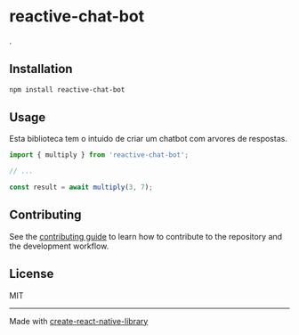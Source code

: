 # reactive-chat-bot

.

## Installation

```sh
npm install reactive-chat-bot
```

## Usage
Esta biblioteca tem o intuido de criar um chatbot com arvores de respostas.
```js
import { multiply } from 'reactive-chat-bot';

// ...

const result = await multiply(3, 7);
```

## Contributing

See the [contributing guide](CONTRIBUTING.md) to learn how to contribute to the repository and the development workflow.

## License

MIT

---

Made with [create-react-native-library](https://github.com/callstack/react-native-builder-bob)
